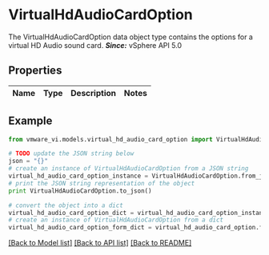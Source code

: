 # VirtualHdAudioCardOption

The VirtualHdAudioCardOption data object type contains the options for a virtual HD Audio sound card.  ***Since:*** vSphere API 5.0 

## Properties
Name | Type | Description | Notes
------------ | ------------- | ------------- | -------------

## Example

```python
from vmware_vi.models.virtual_hd_audio_card_option import VirtualHdAudioCardOption

# TODO update the JSON string below
json = "{}"
# create an instance of VirtualHdAudioCardOption from a JSON string
virtual_hd_audio_card_option_instance = VirtualHdAudioCardOption.from_json(json)
# print the JSON string representation of the object
print VirtualHdAudioCardOption.to_json()

# convert the object into a dict
virtual_hd_audio_card_option_dict = virtual_hd_audio_card_option_instance.to_dict()
# create an instance of VirtualHdAudioCardOption from a dict
virtual_hd_audio_card_option_form_dict = virtual_hd_audio_card_option.from_dict(virtual_hd_audio_card_option_dict)
```
[[Back to Model list]](../README.md#documentation-for-models) [[Back to API list]](../README.md#documentation-for-api-endpoints) [[Back to README]](../README.md)


